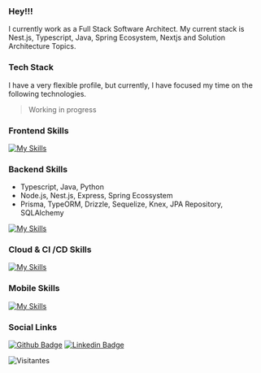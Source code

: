 ### Hey!!!
I currently work as a Full Stack Software Architect. My current stack is Nest.js, Typescript, Java, Spring Ecosystem, Nextjs and Solution Architecture Topics.

### Tech Stack
I have a very flexible profile, but currently, I have focused my time on the following technologies.

> Working in progress

### Frontend Skills
[![My Skills](https://skillicons.dev/icons?i=ts,react,nextjs,javascript,typescript,tailwind,css,less,sass,redux,vite,vitest,webpack,npm,yarn,figma)](https://skillicons.dev)

### Backend Skills 
- Typescript, Java, Python
- Node.js, Nest.js, Express, Spring Ecossystem
- Prisma, TypeORM, Drizzle, Sequelize, Knex, JPA Repository, SQLAlchemy

[![My Skills](https://skillicons.dev/icons?i=nodejs,nestjs,prisma,java,spring,hibernate,dotnet,cs,gradle,maven,postgres,mysql,rabbitmq,kafka,graphql,apollo)](https://skillicons.dev)

### Cloud & CI /CD Skills
[![My Skills](https://skillicons.dev/icons?i=docker,kubernetes,github,githubactions,gitlab,aws,azure)](https://skillicons.dev)

### Mobile Skills 
[![My Skills](https://skillicons.dev/icons?i=kotlin,react,swift,androidstudio)](https://skillicons.dev)

### Social Links
[![Github Badge](https://img.shields.io/badge/-deyvisonborges-000?style=flat-square&logo=Github&logoColor=white&link=https://github.com/rebeccamanzi)](https://github.com/deyvisonborges)
[![Linkedin Badge](https://img.shields.io/badge/-deyvisonborges-blue?style=flat-square&logo=Linkedin&logoColor=white&link=https://www.linkedin.com/in/deyvisonborges/)](https://www.linkedin.com/in/deyvisonborges/)

![Visitantes](https://visitor-badge.glitch.me/badge?page_id=deyvisonborges.readme)
